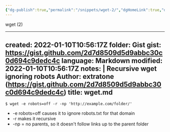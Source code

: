```yaml
---
{"dg-publish":true,"permalink":"/snippets/wget-2/","dgHomeLink":true,"dgPassFrontmatter":false}
---
```


wget (2)

---
created: 2022-01-10T10:56:17Z
folder: Gist
gist: https://gist.github.com/2d7d8509d5d9abbc30c0d694c9dedc4c
language: Markdown
modified: 2022-01-10T10:56:17Z
notes: |
    Recursive wget ignoring robots
    Author: extratone (https://gist.github.com/2d7d8509d5d9abbc30c0d694c9dedc4c)
title: wget.md
---

    $ wget -e robots=off -r -np 'http://example.com/folder/'

* -e robots=off causes it to ignore robots.txt for that domain
* -r makes it recursive
* -np = no parents, so it doesn't follow links up to the parent folder